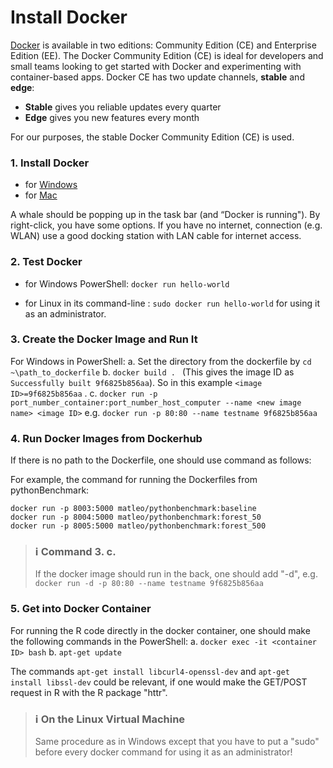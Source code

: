 ﻿# Install Docker

[Docker](https://www.docker.com/) is available in two editions: Community Edition (CE) and Enterprise Edition (EE). The Docker Community Edition (CE) is ideal for developers and small teams looking to get started with Docker and experimenting with container-based apps. Docker CE has two update channels, **stable** and **edge**:
- **Stable** gives you reliable updates every quarter
- **Edge** gives you new features every month

For our purposes, the stable Docker Community Edition (CE) is used.

### 1. Install Docker
* for [Windows](https://https://store.docker.com/editions/community/docker-ce-desktop-windows)
* for [Mac](https://www.docker.com/docker-mac)

A whale should be popping up in the task bar (and “Docker is running"). By right-click, you have some options. If you have no internet, connection (e.g. WLAN) use a good docking station with LAN cable for internet access.

### 2. Test Docker

* for Windows PowerShell:  `docker run hello-world`

* for Linux in its command-line : `sudo docker run hello-world` for using it as an administrator.

### 3. Create the Docker Image and Run It
For Windows in PowerShell:
a.	Set the directory from the dockerfile by `cd ~\path_to_dockerfile`
b.	`docker build . ` (This gives the image ID as `Successfully built 9f6825b856aa`). So in this example `<image ID>=9f6825b856aa` .
c.	`docker run -p port_number_container:port_number_host_computer --name <new image name> <image ID>` e.g. `docker run -p 80:80 --name testname 9f6825b856aa`

### 4. Run Docker Images from Dockerhub

If there is no path to the Dockerfile, one should use command as follows:

For example, the command for running the Dockerfiles from pythonBenchmark:
```{r}
docker run -p 8003:5000 matleo/pythonbenchmark:baseline
docker run -p 8004:5000 matleo/pythonbenchmark:forest_50
docker run -p 8005:5000 matleo/pythonbenchmark:forest_500
```

> ### :information_source: Command 3. c.
> If the docker image should run in the back, one should add "-d", e.g. `docker run -d -p 80:80 --name testname 9f6825b856aa`

### 5. Get into Docker Container

For running the R code directly in the docker container, one should make the following commands in the PowerShell:
a. `docker exec -it <container ID> bash`
b. `apt-get update`

The commands `apt-get install libcurl4-openssl-dev` and `apt-get install libssl-dev`
could be relevant, if one would make the GET/POST request in R with the R package "httr".

> ### :information_source: On the Linux Virtual Machine
> Same procedure as in Windows except that you have to put a "sudo" before every docker command for using it as an administrator!
